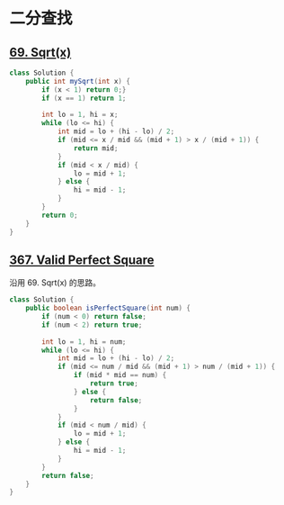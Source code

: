# 二分查找



## [69. Sqrt(x)](https://leetcode.com/problems/sqrtx/)

```java
class Solution {
    public int mySqrt(int x) {
        if (x < 1) return 0;}
        if (x == 1) return 1;
        
        int lo = 1, hi = x;
        while (lo <= hi) {
            int mid = lo + (hi - lo) / 2;
            if (mid <= x / mid && (mid + 1) > x / (mid + 1)) {
                return mid;
            }
            if (mid < x / mid) {
                lo = mid + 1;
            } else {
                hi = mid - 1;
            }
        }
        return 0;
    }
}
```



## [367. Valid Perfect Square](https://leetcode.com/problems/valid-perfect-square/)

沿用 69. Sqrt(x) 的思路。

```java
class Solution {
    public boolean isPerfectSquare(int num) {
        if (num < 0) return false;
        if (num < 2) return true;
        
        int lo = 1, hi = num;
        while (lo <= hi) {
            int mid = lo + (hi - lo) / 2;
            if (mid <= num / mid && (mid + 1) > num / (mid + 1)) {
                if (mid * mid == num) {
                    return true;
                } else {
                    return false;
                }
            }
            if (mid < num / mid) {
                lo = mid + 1;
            } else {
                hi = mid - 1;
            }
        }
        return false;
    }
}
```

